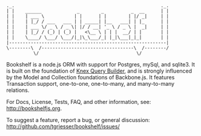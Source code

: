 ```
._.                                                      ._.
| |    ______             _        _          _  __      | |
| |    | ___ \           | |      | |        | |/ _|     | |
| |    | |_/ / ___   ___ | | _____| |__   ___| | |_      | |
| |    | ___ \/ _ \ / _ \| |/ / __| '_ \ / _ \ |  _|     | |
| |    | |_/ / (_) | (_) |   <\__ \ | | |  __/ | |       | |
| |    \____/ \___/ \___/|_|\_\___/_| |_|\___|_|_|       | |
|----------------------------------------------------------|
\--------\  /----------------------------------\  /--------/
          \/                                    \/
```

Bookshelf is a node.js ORM with support for Postgres, mySql, and sqlite3. 
It is built on the foundation of <a href="http://knexjs.org">Knex Query Builder</a>, 
and is strongly influenced by the Model and Collection foundations of Backbone.js.
It features Transaction support, one-to-one, one-to-many, and many-to-many relations.

For Docs, License, Tests, FAQ, and other information, see: http://bookshelfjs.org.

To suggest a feature, report a bug, or general discussion: http://github.com/tgriesser/bookshelf/issues/